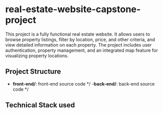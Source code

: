 # real-estate-website-capstone-project
This project is a fully functional real estate website. It allows users to browse property listings, filter by location, price, and other criteria, and view detailed information on each property. The project includes user authentication, property management, and an integrated map feature for visualizing property locations.

## Project Structure

- **front-end/**: front-end source code */
-**back-end/**: back-end source code */


## Technical Stack used
